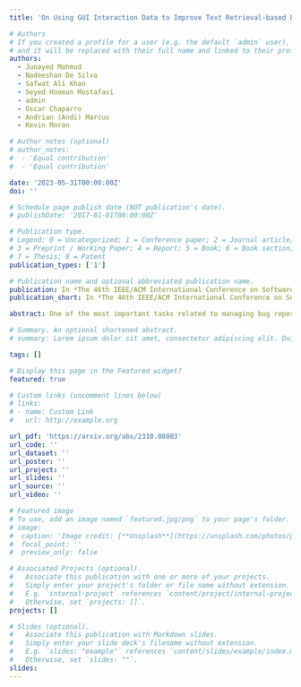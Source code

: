 ```yaml
---
title: 'On Using GUI Interaction Data to Improve Text Retrieval-based Bug Localization'

# Authors
# If you created a profile for a user (e.g. the default `admin` user), write the username (folder name) here
# and it will be replaced with their full name and linked to their profile.
authors:
  - Junayed Mahmud
  - Nadeeshan De Silva
  - Safwat Ali Khan
  - Seyed Hooman Mostafavi
  - admin
  - Oscar Chaparro
  - Andrian (Andi) Marcus
  - Kevin Moran

# Author notes (optional)
# author_notes:
#  - 'Equal contribution'
#  - 'Equal contribution'

date: '2023-05-31T00:00:00Z'
doi: ''

# Schedule page publish date (NOT publication's date).
# publishDate: '2017-01-01T00:00:00Z'

# Publication type.
# Legend: 0 = Uncategorized; 1 = Conference paper; 2 = Journal article;
# 3 = Preprint / Working Paper; 4 = Report; 5 = Book; 6 = Book section;
# 7 = Thesis; 8 = Patent
publication_types: ['1']

# Publication name and optional abbreviated publication name.
publication: In *The 46th IEEE/ACM International Conference on Software Engineering (ICSE 2024), Lisbon, Portugal, April 14th-20th, 2024, to appear*
publication_short: In *The 46th IEEE/ACM International Conference on Software Engineering (ICSE 2024), Lisbon, Portugal, April 14th-20th, 2024, to appear*

abstract: One of the most important tasks related to managing bug reports is localizing the fault so that a fix can be applied. As such, prior work has aimed to automate this task of bug localization by formulating it as an information retrieval problem, where potentially buggy files are retrieved and ranked according to their textual similarity with a given bug report. However, there is often a notable semantic gap between the information contained in bug reports and identifiers or natural language contained within source code files. For user-facing software, there is currently a key source of information that could aid in bug localization, but has not been thoroughly investigated - information from the GUI. We investigate the hypothesis that, for end user-facing applications, connecting information in a bug report with information from the GUI, and using this to aid in retrieving potentially buggy files, can improve upon existing techniques for bug localization. To examine this phenomenon, we conduct a comprehensive empirical study that augments four baseline techniques for bug localization with GUI interaction information from a reproduction scenario to (i) filter out potentially irrelevant files, (ii) boost potentially relevant files, and (iii) reformulate text-retrieval queries. To carry out our study, we source the current largest dataset of fully-localized and reproducible real bugs for Android apps, with corresponding bug reports, consisting of 80 bug reports from 39 popular open-source apps. Our results illustrate that augmenting traditional techniques with GUI information leads to a marked increase in effectiveness across multiple metrics, including a relative increase in Hits@10 of 13-18%. Additionally, through further analysis, we find that our studied augmentations largely complement existing techniques.

# Summary. An optional shortened abstract.
# summary: Lorem ipsum dolor sit amet, consectetur adipiscing elit. Duis posuere tellus ac convallis placerat. Proin tincidunt magna sed ex sollicitudin condimentum.

tags: []

# Display this page in the Featured widget?
featured: true

# Custom links (uncomment lines below)
# links:
# - name: Custom Link
#   url: http://example.org

url_pdf: 'https://arxiv.org/abs/2310.08083'
url_code: ''
url_dataset: ''
url_poster: ''
url_project: ''
url_slides: ''
url_source: ''
url_video: ''

# Featured image
# To use, add an image named `featured.jpg/png` to your page's folder.
# image:
#  caption: 'Image credit: [**Unsplash**](https://unsplash.com/photos/pLCdAaMFLTE)'
#  focal_point: ''
#  preview_only: false

# Associated Projects (optional).
#   Associate this publication with one or more of your projects.
#   Simply enter your project's folder or file name without extension.
#   E.g. `internal-project` references `content/project/internal-project/index.md`.
#   Otherwise, set `projects: []`.
projects: []

# Slides (optional).
#   Associate this publication with Markdown slides.
#   Simply enter your slide deck's filename without extension.
#   E.g. `slides: "example"` references `content/slides/example/index.md`.
#   Otherwise, set `slides: ""`.
slides:
---
```


<!-- {{% callout note %}}
Click the _Cite_ button above to demo the feature to enable visitors to import publication metadata into their reference management software.
{{% /callout %}}

{{% callout note %}}
Create your slides in Markdown - click the _Slides_ button to check out the example.
{{% /callout %}}

Supplementary notes can be added here, including [code, math, and images](https://wowchemy.com/docs/writing-markdown-latex/).
 -->
